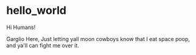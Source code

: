 # hello_world

Hi Humans!

Garglio Here, Just letting yall moon cowboys know that I eat space poop,
and ya'll can fight me over it.

